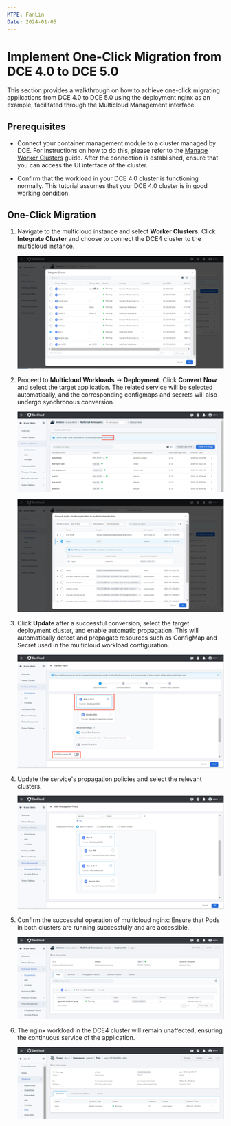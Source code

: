 ```yaml
---
MTPE: FanLin
Date: 2024-01-05
---
```


# Implement One-Click Migration from DCE 4.0 to DCE 5.0

This section provides a walkthrough on how to achieve one-click migrating applications from DCE 4.0 to DCE 5.0 using the deployment nginx as an example, facilitated through the Multicloud Management interface.

## Prerequisites

- Connect your container management module to a cluster managed by DCE. For instructions on how to do this, please refer to the [Manage Worker Clusters](../cluster.md) guide. After the connection is established, ensure that you can access the UI interface of the cluster.

- Confirm that the workload in your DCE 4.0 cluster is functioning normally. This tutorial assumes that your DCE 4.0 cluster is in good working condition.

## One-Click Migration

1. Navigate to the multicloud instance and select __Worker Clusters__. Click __Integrate Cluster__ and choose to connect the DCE4 cluster to the multicloud instance.

    ![Integrate Cluster](../images/conversion01.png)

2. Proceed to __Multicloud Workloads__ -> __Deployment__. Click __Convert Now__ and select the target application. The related service will be selected automatically, and the corresponding configmaps and secrets will also undergo synchronous conversion.

    ![Convert Now](../images/conversion02.png)

    ![Sync Convert](../images/conversion03.png)

3. Click __Update__ after a successful conversion, select the target deployment cluster, and enable automatic propagation. This will automatically detect and propagate resources such as ConfigMap and Secret used in the multicloud workload configuration.

    ![Update nginx](../images/conversion04.png)

4. Update the service's propagation policies and select the relevant clusters.

    ![Update PP](../images/conversion05.png)

5. Confirm the successful operation of multicloud nginx: Ensure that Pods in both clusters are running successfully and are accessible.

    ![Confirm Operation](../images/conversion06.png)

6. The nginx workload in the DCE4 cluster will remain unaffected, ensuring the continuous service of the application.

    ![Uninterrupted Service](../images/conversion07.png)
